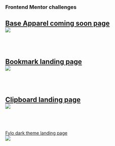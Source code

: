 ### Frontend Mentor challenges



 [Base Apparel coming soon page](https://www.frontendmentor.io/challenges/base-apparel-coming-soon-page-5d46b47f8db8a7063f9331a0)
<br/>
![](https://res.cloudinary.com/dz209s6jk/image/upload/v1564914815/Challenges/oxwdbpj64r1au0gp1frc.jpg)
<br/>
<br/>
<br/>
-----------------------------
[Bookmark landing page](https://www.frontendmentor.io/challenges/bookmark-landing-page-5d0b588a9edda32581d29158)
<br/>
![](https://res.cloudinary.com/dz209s6jk/image/upload/v1561033463/Challenges/nmfs59ofpjizo6knhpsr.jpg)
<br/>
<br/>
<br/>
-----------------------------
[Clipboard landing page](https://www.frontendmentor.io/challenges/clipboard-landing-page-5cc9bccd6c4c91111378ecb9)
<br/>
![](https://res.cloudinary.com/dz209s6jk/image/upload/v1556725335/Challenges/xiydlw7ggmnfnldlflit.jpg)
<br/>
<br/>
<br/>
-----------------------------
[Fylo dark theme landing page](https://www.frontendmentor.io/challenges/fylo-dark-theme-landing-page-5ca5f2d21e82137ec91a50fd)
<br/>
![](https://res.cloudinary.com/dz209s6jk/image/upload/v1554379663/Challenges/r2ntg9yanvjruk8rbdxn.jpg)
